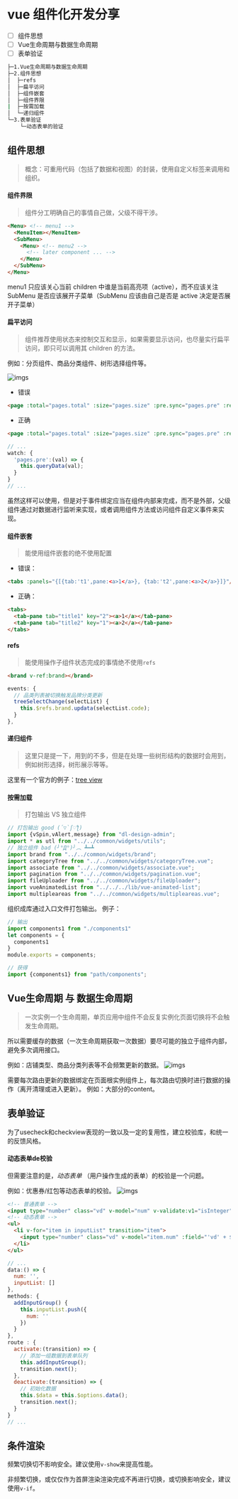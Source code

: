 # vue 组件化开发分享

- [ ] 组件思想
- [ ] Vue生命周期与数据生命周期
- [ ] 表单验证

``` bash
├─1.Vue生命周期与数据生命周期
├─2.组件思想
│  ├─refs
│  ├─扁平访问
│  ├─组件嵌套
│  ├─组件界限
|  ├─按需加载
│  └─递归组件
└─3.表单验证
    └─动态表单的验证
```

## 组件思想

> 概念：可重用代码（包括了数据和视图）的封装，使用自定义标签来调用和组织。

#### 组件界限

> 组件分工明确自己的事情自己做，父级不得干涉。

``` html
<Menu> <!-- menu1 -->
  <MenuItem></MenuItem>
  <SubMenu>
    <Menu> <!-- menu2 -->
      <!-- later component ... -->
    </Menu>
  </SubMenu>
</Menu>
```

menu1 只应该关心当前 children 中谁是当前高亮项（active），而不应该关注 SubMenu 是否应该展开子菜单（SubMenu 应该由自己是否是 active 决定是否展开子菜单）

#### 扁平访问

> 组件推荐使用状态来控制交互和显示，如果需要显示访问，也尽量实行扁平访问，即只可以调用其 children 的方法。

例如：分页组件、商品分类组件、树形选择组件等。

![imgs](./imgs/2.png)

* 错误
``` html
<page :total="pages.total" :size="pages.size" :pre.sync="pages.pre" :redirect="false" @click="queryData(pre)"></page>
```

* 正确
``` html
<page :total="pages.total" :size="pages.size" :pre.sync="pages.pre" :redirect="false"></page>
```
``` js
// ...
watch: {
  'pages.pre':(val) => {
    this.queryData(val);
  }
}
// ...
```

虽然这样可以使用，但是对于事件绑定应当在组件内部来完成，而不是外部，父级组件通过对数据进行监听来实现，或者调用组件方法或访问组件自定义事件来实现。

#### 组件嵌套

> 能使用组件嵌套的绝不使用配置

* 错误：
``` html
<tabs :panels="{[{tab:'t1',pane:<a>1</a>}, {tab:'t2',pane:<a>2</a>}]}"/>
```
* 正确：
``` html
<tabs>
  <tab-pane tab="title1" key="2"><a>1</a></tab-pane>
  <tab-pane tab="title2" key="1"><a>2</a></tab-pane>
</tabs>
```

#### refs

> 能使用操作子组件状态完成的事情绝不使用`refs`

``` html
<brand v-ref:brand></brand>
```

``` js
events: {
  // 品类列表被切换触发品牌分类更新
  treeSelectChange(selectList) {
    this.$refs.brand.updata(selectList.code);
  }
},
```

#### 递归组件

> 这里只是提一下，用到的不多，但是在处理一些树形结构的数据时会用到，例如树形选择，树形展示等等。

这里有一个官方的例子：[tree view](http://vuejs.org/v2/examples/tree-view.html)

#### 按需加载

> 打包输出 VS 独立组件

``` js
// 打包输出 good (´▽`ʃ♡ƪ)
import {vSpin,vAlert,message} from "dl-design-admin";
import * as utl from "../../common/widgets/utils";
// 独立组件 bad (╯°Д°)╯︵ ┻━┻
import brand from "../../common/widgets/brand";
import categoryTree from "../../common/widgets/categoryTree.vue";
import associate from "../../common/widgets/associate.vue";
import pagination from "../../common/widgets/pagination.vue";
import fileUploader from "../../common/widgets/fileUploader";
import vueAnimatedList from "../../../lib/vue-animated-list";
import multipleareas from "../../common/widgets/multipleareas.vue";
```

组织成库通过入口文件打包输出。
例子：
``` js
// 输出
import components1 from "./components1"
let components = {
  components1
}
module.exports = components;

// 获得
import {components1} from "path/components";
```

## Vue生命周期 与 数据生命周期

> 一次实例一个生命周期，单页应用中组件不会反复实例化页面切换将不会触发生命周期。

所以需要缓存的数据（一次生命周期获取一次数据）要尽可能的独立于组件内部，避免多次调用接口。

例如：店铺类型、商品分类列表等不会频繁更新的数据。
![imgs](./imgs/1.png)

需要每次路由更新的数据绑定在页面根实例组件上，每次路由切换时进行数据的操作（离开清理或进入更新）。
例如：大部分的content。

## 表单验证

为了usecheck和checkview表现的一致以及一定的复用性，建立校验库，和统一的反馈风格。

#### 动态表单de校验
但需要注意的是，*动态表单* （用户操作生成的表单）的校验是一个问题。

例如：优惠券/红包等动态表单的校验。
![imgs](./imgs/4.png)

``` html
<!-- 普通表单 -->
<input type="number" class="vd" v-model="num" v-validate:v1="isInteger">
<!-- 动态表单 -->
<ul>
  <li v-for="item in inputList" transition="item">
    <input type="number" class="vd" v-model="item.num" :field="'vd' + $index" v-validate="isInteger">
  </li>
</ul>
```

``` js
// ...
data:() => {
  num: '',
  inputList: []
},
methods: {
  addInputGroup() {
    this.inputList.push({
      num: ''
    })
  }
},
route : {
  activate:(transition) => {
    // 添加一组数据到表单队列
    this.addInputGroup();
    transition.next();
  },
  deactivate:(transition) => {
    // 初始化数据
    this.$data = this.$options.data();
    transition.next();
  }
}
// ...
```

## 条件渲染

频繁切换切不影响安全。建议使用`v-show`来提高性能。

非频繁切换，或仅仅作为首屏渲染渲染完成不再进行切换，或切换影响安全，建议使用`v-if`。

